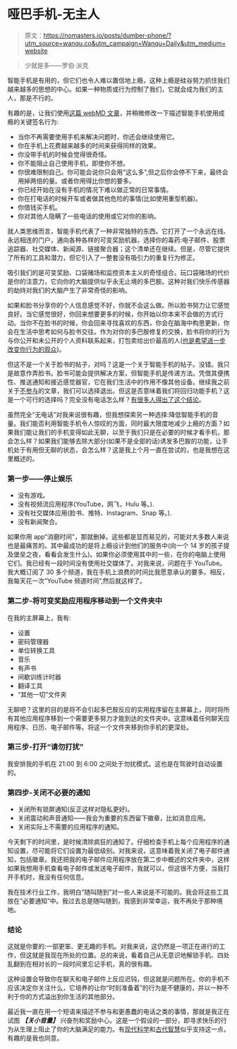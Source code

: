 # 哑巴手机-无主人

> 原文：<https://nomasters.io/posts/dumber-phone/?utm_source=wanqu.co&utm_campaign=Wanqu+Daily&utm_medium=website>

> 少就是多——罗伯·派克

智能手机是有用的，但它们也令人难以置信地上瘾，这种上瘾是硅谷努力抓住我们越来越多的思想的中心。如果一种物质或行为控制了我们，它就会成为我们的主人，那是不行的。

有趣的是，让我们使用[这篇 webMD 文章](https://www.webmd.com/mental-health/addiction/signs-of-drug-addiction#1)，并稍微修改一下描述智能手机使用成瘾的关键签名行为:

*   当你不再需要使用手机来解决问题时，你还会继续使用它。
*   你在手机上花费越来越多的时间来获得同样的效果。
*   你没带手机的时候会觉得很奇怪。
*   你不能阻止自己使用手机，即使你不想。
*   你很难限制自己。你可能会说你只会用“这么多”,但之后你会停不下来，最终会用掉两倍的量。或者你用得比你想的要多。
*   你已经开始在没有手机的情况下难以做正常的日常事情。
*   你在打电话的时候开车或者做其他危险的事情(比如使用重型机器)。
*   你借钱买手机。
*   你对其他人隐瞒了一些电话的使用或它对你的影响。

就人类思维而言，智能手机代表了一种非常独特的东西。它打开了一个永远在线、永远相连的门户，通向各种各样的可变奖励机器。选择你的毒药:电子邮件、股票追踪器、社交媒体、新闻源、链接聚合器；这个清单还在继续。但是，尽管它提供了所有的工具和潜力，但它引入了一整套没有吸引力的重复行为修正。

吸引我们的是可变奖励、口袋赌场和监控资本主义的奇怪组合。玩口袋赌场的代价是你的注意力，它向你的大脑提供似乎永无止境的多巴胺。这种对我们快乐传感器的劫持对我们的大脑产生了非常奇怪的影响。

如果和脸书分享你的个人信息感觉不好，你就不会这么做。所以脸书努力让它感觉良好。当它感觉很好，你回来想要更多的时候，你开始以你本来不会做的方式行动。当你不在脸书的时候，你会回来寻找喜欢的东西，你会在脑海中构思更新，你会在生活中思考如何与脸书交往。作为对你的多巴胺修复的交换，脸书将你的行为与你公开和未公开的个人资料联系起来，打包卖给出价最高的人([也是希望进一步改变你行为的观众](https://en.wikipedia.org/wiki/Cambridge_Analytica))。

但这不是一个关于脸书的帖子，对吗？这是一个关于智能手机的帖子。没错。我只是故意作弄脸书。脸书可能会提供解决方案，但智能手机是传递方法。凭借其便携性、推送通知和接近感觉器官，它在我们生活中的作用不像其他设备。继续我之前关于[不参与](https://nomasters.io/posts/nonparticipation/)的文章，我们可以选择退出。但这是否意味着我们将回归功能手机？这是一个可行的选择吗？完全没有电话怎么样？[有很多人得出了这个结论](https://duckduckgo.com/?q=i+got+rid+of+my+smart+phone&t=ffnt&ia=web)。

虽然完全“无电话”对我来说很有趣，但我想探索另一种选择:降低智能手机的音量。我们能否利用智能手机令人惊叹的方面，同时最大限度地减少上瘾的方面？如果我们能让我们的手机变得如此无聊，以至于我们只是在必要的时候才看手机，那会怎么样？如果我们能够去除大部分(如果不是全部的话)诱发多巴胺的功能，让手机处于有用但无聊的状态，会怎么样？这是我上个月一直在尝试的，也是我想在这里概述的。

### 第一步——停止娱乐

*   没有游戏。
*   没有视频流应用程序(YouTube，网飞，Hulu 等。).
*   没有社交媒体应用(脸书、推特、Instagram、Snap 等。).
*   没有新闻聚合。

如果你用 app“消磨时间”，那就删掉。这些都是显而易见的，可能对大多数人来说也是最痛苦的。其中最成功的是将上瘾设计到他们的服务中(向一个 14 岁的孩子提及堡垒之夜，看看会发生什么)。如果你必须使用其中的一些，在你的电脑上使用它们。我已经有一段时间没有使用社交媒体了。对我来说，问题在于 YouTube。我大概订阅了 30 多个频道，我在手机上浪费的时间比我愿意承认的要多。相反，我每天花一次“YouTube 频道时间”,然后就这样了。

### 第二步-将可变奖励应用程序移动到一个文件夹中

在我的主屏幕上，我有:

*   设置
*   密码管理器
*   单位转换工具
*   音乐
*   有声书
*   间歇训练计时器
*   翻译工具
*   “其他一切”文件夹

无聊吧？这里的目的是将不会引起多巴胺反应的实用程序留在主屏幕上，同时将所有其他应用程序移到一个需要更多努力才能到达的文件夹中。这意味着任何聊天应用程序、日历、电子邮件等。将这一个文件夹移到你手机的更深处。

### 第三步-打开“请勿打扰”

我安排我的手机在 21:00 到 6:00 之间处于勿扰模式。这也是在驾驶时自动设置的。

### 第四步-关闭不必要的通知

*   关闭所有锁屏通知(反正这样对隐私更好)。
*   关闭震动和声音通知——我会为重要的东西留下徽章，比如消息应用。
*   关闭实际上不需要的应用程序的通知。

今天剩下的时间里，是时候清除疯狂的通知了。仔细检查手机上每个应用程序的通知设置，尽可能将它们设置为最低级别。对我来说，这意味着我关闭了电子邮件通知，包括徽章。我还把我的电子邮件应用程序放在第二步中概述的文件夹中，这样如果我想用手机查看电子邮件或发送电子邮件，我就可以，但这很不方便，当我打开手机时，我没有任何信息。

我在技术行业工作，我明白“随叫随到”对一些人来说是不可能的。我会将这些工具放在“必要通知”中。我过去总是随叫随到，我感到非常幸运，我不再处于那种境地。

### 结论

这就是你要的:一部更笨、更无趣的手机。对我来说，这仍然是一项正在进行的工作，但这就是我现在所处的位置。总的来说，看着自己从无意识地解锁手机、四处乱翻到在相对长的一段时间里忘记手机，真的很有趣。

这种设置会导致你在聊天和电子邮件上反应迟钝，但这就是问题所在。你的手机不应该决定你关注什么，它培养的让你“时刻准备着”的行为是不健康的，并以一种不利于你的方式溢出到你生活的其他部分。

最近我一直在用一个短语来描述不参与和更愚蠢的电话之类的事情，那就是我正在试图 ***【关小音量】*** 兴奋剂和奖励中心。这是一个假设的一部分，即寻求快乐的行为从生理上阻止了你的大脑满足的能力。有[现代科学](https://www.goodreads.com/book/show/34237719-the-hacking-of-the-american-mind)和[古代智慧](https://en.wikipedia.org/wiki/Zen_Mind,_Beginner%27s_Mind)似乎支持这一点，有趣的是我也同意。